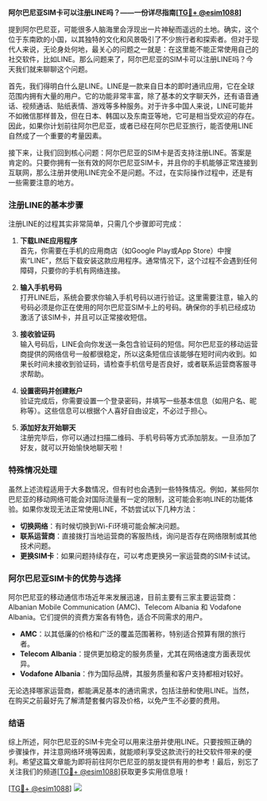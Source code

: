 **阿尔巴尼亚SIM卡可以注册LINE吗？——一份详尽指南[[TG💪+ @esim1088](https://t.me/s/esim1088)]**

提到阿尔巴尼亚，可能很多人脑海里会浮现出一片神秘而遥远的土地。确实，这个位于东南欧的小国，以其独特的文化和风景吸引了不少旅行者和探索者。但对于现代人来说，无论身处何地，最关心的问题之一就是：在这里能不能正常使用自己的社交软件，比如LINE。那么问题来了，阿尔巴尼亚的SIM卡可以注册LINE吗？今天我们就来聊聊这个问题。

首先，我们得明白什么是LINE。LINE是一款来自日本的即时通讯应用，它在全球范围内拥有大量的用户。它的功能非常丰富，除了基本的文字聊天外，还有语音通话、视频通话、贴纸表情、游戏等多种服务。对于许多中国人来说，LINE可能并不如微信那样普及，但在日本、韩国以及东南亚等地，它可是相当受欢迎的存在。因此，如果你计划前往阿尔巴尼亚，或者已经在阿尔巴尼亚旅行，能否使用LINE自然成了一个重要的考量因素。

接下来，让我们回到核心问题：阿尔巴尼亚的SIM卡是否支持注册LINE。答案是肯定的。只要你拥有一张有效的阿尔巴尼亚SIM卡，并且你的手机能够正常连接到互联网，那么注册并使用LINE完全不是问题。不过，在实际操作过程中，还是有一些需要注意的地方。

### 注册LINE的基本步骤

注册LINE的过程其实非常简单，只需几个步骤即可完成：

1. **下载LINE应用程序**  
   首先，你需要在手机的应用商店（如Google Play或App Store）中搜索“LINE”，然后下载安装这款应用程序。通常情况下，这个过程不会遇到任何障碍，只要你的手机有网络连接。

2. **输入手机号码**  
   打开LINE后，系统会要求你输入手机号码以进行验证。这里需要注意，输入的号码必须是你正在使用的阿尔巴尼亚SIM卡上的号码。确保你的手机已经成功激活了该SIM卡，并且可以正常接收短信。

3. **接收验证码**  
   输入号码后，LINE会向你发送一条包含验证码的短信。阿尔巴尼亚的移动运营商提供的网络信号一般都很稳定，所以这条短信应该能够在短时间内收到。如果长时间未接收到验证码，请检查手机信号是否良好，或者联系运营商客服寻求帮助。

4. **设置密码并创建账户**  
   验证完成后，你需要设置一个登录密码，并填写一些基本信息（如用户名、昵称等）。这些信息可以根据个人喜好自由设定，不必过于担心。

5. **添加好友开始聊天**  
   注册完毕后，你可以通过扫描二维码、手机号码等方式添加朋友。一旦添加了好友，就可以开始愉快地聊天啦！

### 特殊情况处理

虽然上述流程适用于大多数情况，但有时也会遇到一些特殊情况。例如，某些阿尔巴尼亚的移动网络可能会对国际流量有一定的限制，这可能会影响LINE的功能体验。如果你发现无法正常使用LINE，不妨尝试以下几种方法：

- **切换网络**：有时候切换到Wi-Fi环境可能会解决问题。
- **联系运营商**：直接拨打当地运营商的客服热线，询问是否存在网络限制或其他技术问题。
- **更换SIM卡**：如果问题持续存在，可以考虑更换另一家运营商的SIM卡试试。

### 阿尔巴尼亚SIM卡的优势与选择

阿尔巴尼亚的移动通信市场近年来发展迅速，目前主要有三家主要运营商：Albanian Mobile Communication (AMC)、Telecom Albania 和 Vodafone Albania。它们提供的资费方案各有特色，适合不同需求的用户。

- **AMC**：以其低廉的价格和广泛的覆盖范围著称，特别适合预算有限的旅行者。
- **Telecom Albania**：提供更加稳定的服务质量，尤其在网络速度方面表现优异。
- **Vodafone Albania**：作为国际品牌，其服务质量和客户支持都相对较好。

无论选择哪家运营商，都能满足基本的通讯需求，包括注册和使用LINE。当然，在购买之前最好先了解清楚套餐内容及价格，以免产生不必要的费用。

### 结语

综上所述，阿尔巴尼亚的SIM卡完全可以用来注册并使用LINE。只要按照正确的步骤操作，并注意网络环境等因素，就能顺利享受这款流行的社交软件带来的便利。希望这篇文章能为即将前往阿尔巴尼亚的朋友提供有用的参考！最后，别忘了关注我们的频道[[TG💪+ @esim1088](https://t.me/s/esim1088)]获取更多实用信息哦！

[[TG💪+ @esim1088](https://t.me/s/esim1088)] ![](https://i.postimg.cc/4NQfJmqS/Snipaste-2025-05-13-00-14-12.png)